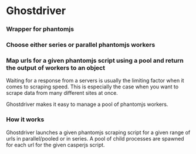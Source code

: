 # Ghostdriver

### Wrapper for phantomjs

### Choose either series or parallel phantomjs workers

### Map urls for a given phantomjs script using a pool and return the output of workers to an object

Waiting for a response from a servers is usually the limiting factor when it comes to scraping speed. This is especially the case when you want to scrape data from many different sites at once.

Ghostdriver makes it easy to manage a pool of phantomjs workers.

### How it works

Ghostdriver launches a given phantomjs scraping script for a given range of urls in parallel/pooled or in series. A pool of child processes are spawned for each url for the given casperjs script.
